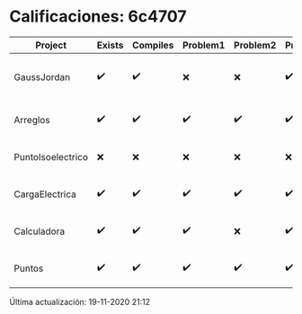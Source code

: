 # Calificaciones: 6c4707
|Project|Exists|Compiles|Problem1|Problem2|Problem3|Extra|Grade|CommitHash|CommitDate|CheckDate|DueDate|Comments|
|-|-|-|-|-|-|-|-|-|-|-|-|-|
|GaussJordan|✔️|✔️|❌|❌|✔️|❌|6.0|3e19f8ec792c2d67bacee8cbe68d00fadea99470|29-10-2020 12:57:25|29-10-2020 21:41:31|29-10-2020 21:00:00|No aplica correctamente el método de Gauss-Jordan/No aplica correctamente el método de Gauss-Jordan//No intercambia las filas cuando un pivote es cero|
|Arreglos|✔️|✔️|✔️|✔️|✔️|✔️|10.0|45b38f85840e5b53ec4ee72e01634d9b61052174|22-10-2020 13:58:45|27-10-2020 22:31:26|22-10-2020 21:00:00|///|
|PuntoIsoelectrico|❌|❌|❌|❌|❌|❌|5.0|nan|nan|19-11-2020 21:12:08|26-11-2020 21:00:00|No se encontró el archivo en PracticasComputacionI/PuntoIsoelectrico/Grupo.cpp|
|CargaElectrica|✔️|✔️|✔️|✔️|✔️|✔️|10.0|f1a87f540adeb78af2130e282612415271218f9f|19-11-2020 01:00:55|19-11-2020 21:10:56|19-11-2020 21:00:00|///|
|Calculadora|✔️|✔️|✔️|❌|✔️|✔️|9.0|390c014d190483021bb31f9e2bb9d2cd4a30f3ac|12-10-2020 15:19:54|15-10-2020 21:24:57|15-10-2020 21:00:00|No implementa la operación multiplicación/No evita la división entre cero|
|Puntos|✔️|✔️|✔️|✔️|✔️|✔️|10.0|81f0e2bc2a8bd7d3c8f8af72ce20c75017e41a97|06-11-2020 23:25:04|07-11-2020 22:08:25|05-11-2020 21:00:00|///|

Última actualización: 19-11-2020 21:12